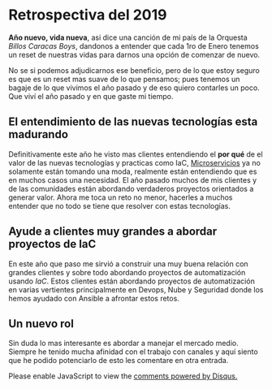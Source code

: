 # Retrospectiva del 2019

**Año nuevo, vida nueva**, asi dice una canción de mi país de la Orquesta *Billos Caracas Boys*, dandonos a entender que cada 1ro de Enero tenemos un reset de nuestras vidas para darnos una opción de comenzar de nuevo. 

 No se si podemos adjudicarnos ese beneficio, pero de lo que estoy seguro es que es un reset mas suave de lo que pensamos; pues tenemos un bagaje de lo que vivimos el año pasado y de eso quiero contarles un poco. Que viví el año pasado y en que gaste mi tiempo.

## El entendimiento de las nuevas  tecnologías esta madurando

Definitivamente este año he visto mas clientes entendiendo el **por qué** de el valor de las nuevas tecnologías y practicas  como IaC, [Microservicios](https://luiger.github.io/articulos/2019/MicroSOA/micro2soa/) ya no solamente están tomando una moda, realmente están entendiendo que es en muchos casos una necesidad. El año pasado muchos de mis clientes y de las comunidades están abordando verdaderos proyectos orientados a generar valor.  Ahora me toca un reto no menor, hacerles a muchos entender que no todo se tiene que resolver con estas tecnologías.

## Ayude a clientes muy grandes a abordar proyectos de IaC

En este año que paso me sirvió a construir una muy buena relación con grandes clientes y sobre todo abordando proyectos de automatización usando *IaC*. Estos clientes están abordando proyectos de automatización en varias vertientes principalmente en Devops, Nube y Seguridad donde los hemos ayudado con Ansible a afrontar estos retos.

## Un nuevo rol

Sin duda lo mas interesante es abordar a manejar el mercado medio. Siempre he tenido mucha afinidad con el trabajo con canales y aquí siento que he podido  potenciarlo de esto les comentare en otra entrada.


<!-- Global site tag (gtag.js) - Google Analytics -->
<script async src="https://www.googletagmanager.com/gtag/js?id=UA-11347245-2"></script>
<script>
  window.dataLayer = window.dataLayer || [];
  function gtag(){dataLayer.push(arguments);}
  gtag('js', new Date());

  gtag('config', 'UA-11347245-2');
</script>

 <div id="disqus_thread"></div>
<script>

/**
*  RECOMMENDED CONFIGURATION VARIABLES: EDIT AND UNCOMMENT THE SECTION BELOW TO INSERT DYNAMIC VALUES FROM YOUR PLATFORM OR CMS.
*  LEARN WHY DEFINING THESE VARIABLES IS IMPORTANT: https://disqus.com/admin/universalcode/#configuration-variables*/
/*
var disqus_config = function () {
this.page.url = PAGE_URL;  // Replace PAGE_URL with your page's canonical URL variable
this.page.identifier = PAGE_IDENTIFIER; // Replace PAGE_IDENTIFIER with your page's unique identifier variable
};
*/
(function() { // DON'T EDIT BELOW THIS LINE
var d = document, s = d.createElement('script');
s.src = 'https://luiger-github-io.disqus.com/embed.js';
s.setAttribute('data-timestamp', +new Date());
(d.head || d.body).appendChild(s);
})();
</script>
<noscript>Please enable JavaScript to view the <a href="https://disqus.com/?ref_noscript">comments powered by Disqus.</a></noscript>